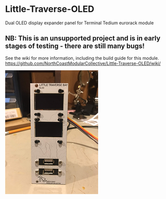 # Little-Traverse-OLED
Dual OLED display expander panel for Terminal Tedium eurorack module

## NB: This is an unsupported project and is in early stages of testing - there are still many bugs!
See the wiki for more information, including the build guide for this module. https://github.com/NorthCoastModularCollective/Little-Traverse-OLED/wiki/

![Pic of OLED panel](https://github.com/NorthCoastModularCollective/Little-Traverse-OLED/blob/master/images/IMG_2188.png)
